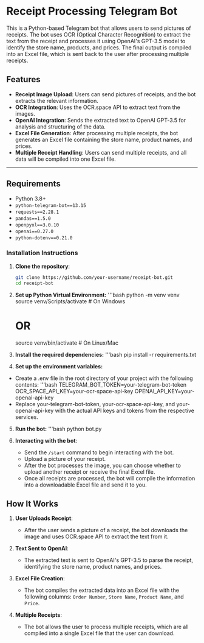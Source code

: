# Receipt Processing Telegram Bot

This is a Python-based Telegram bot that allows users to send pictures of receipts. The bot uses OCR (Optical Character Recognition) to extract the text from the receipt and processes it using OpenAI's GPT-3.5 model to identify the store name, products, and prices. The final output is compiled into an Excel file, which is sent back to the user after processing multiple receipts.

## Features

- **Receipt Image Upload**: Users can send pictures of receipts, and the bot extracts the relevant information.
- **OCR Integration**: Uses the OCR.space API to extract text from the images.
- **OpenAI Integration**: Sends the extracted text to OpenAI GPT-3.5 for analysis and structuring of the data.
- **Excel File Generation**: After processing multiple receipts, the bot generates an Excel file containing the store name, product names, and prices.
- **Multiple Receipt Handling**: Users can send multiple receipts, and all data will be compiled into one Excel file.

---

## Requirements

- Python 3.8+
- `python-telegram-bot==13.15`
- `requests==2.28.1`
- `pandas==1.5.0`
- `openpyxl==3.0.10`
- `openai==0.27.0`
- `python-dotenv==0.21.0`

### Installation Instructions

1. **Clone the repository**:
   ```bash
   git clone https://github.com/your-username/receipt-bot.git
   cd receipt-bot

2. **Set up Python Virtual Environment:**
    '''bash
    python -m venv venv
    source venv/Scripts/activate  # On Windows
    # OR
    source venv/bin/activate      # On Linux/Mac

3. **Install the required dependencies:**
    '''bash
    pip install -r requirements.txt

4. **Set up the environment variables:**
- Create a .env file in the root directory of your project with the following contents: 
    '''bash 
    TELEGRAM_BOT_TOKEN=your-telegram-bot-token
    OCR_SPACE_API_KEY=your-ocr-space-api-key
    OPENAI_API_KEY=your-openai-api-key
- Replace your-telegram-bot-token, your-ocr-space-api-key, and your-openai-api-key with the actual API keys and tokens from the respective services.

5. **Run the bot:** 
    '''bash
    python bot.py

6. **Interacting with the bot**:
   - Send the `/start` command to begin interacting with the bot.
   - Upload a picture of your receipt.
   - After the bot processes the image, you can choose whether to upload another receipt or receive the final Excel file.
   - Once all receipts are processed, the bot will compile the information into a downloadable Excel file and send it to you.

## How It Works

1. **User Uploads Receipt**:
   - After the user sends a picture of a receipt, the bot downloads the image and uses OCR.space API to extract the text from it.

2. **Text Sent to OpenAI**:
   - The extracted text is sent to OpenAI's GPT-3.5 to parse the receipt, identifying the store name, product names, and prices.

3. **Excel File Creation**:
   - The bot compiles the extracted data into an Excel file with the following columns: `Order Number`, `Store Name`, `Product Name`, and `Price`.

4. **Multiple Receipts**:
   - The bot allows the user to process multiple receipts, which are all compiled into a single Excel file that the user can download.
